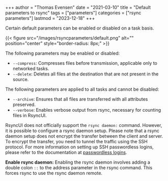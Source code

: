 +++
author = "Thomas Evensen"
date = "2021-03-10"
title =  "Default parameters to rsync"
tags = ["parameters"]
categories = ["rsync parameters"]
lastmod = "2023-12-18"
+++

Certain default parameters can be enabled or disabled on a task basis.

{{< figure src="/images/rsyncparameters/default.png" alt="" position="center" style="border-radius: 8px;" >}}


The following parameters may be enabled or disabled:

- `--compress`: Compresses files before transmission, applicable only to networked tasks.
- `--delete`: Deletes all files at the destination that are not present in the source.

The following parameters are applied to all tasks and cannot be disabled:

- `--archive`: Ensures that all files are transferred with all attributes preserved.
- `--verbose`: Enables verbose output from rsync, necessary for counting files in RsyncUI.

RsyncUI does not officially support the `rsync daemon:` command. However, it is possible to configure a rsync daemon setup.
Please note that a rsync daemon setup does not encrypt the transfer between the client and server.
To encrypt the transfer, you need to tunnel the traffic using the SSH protocol. For more information on setting up
SSH passwordless logins, please refer to the documentation at [passwordless logins](/docs/passwordless/).

**Enable rsync daemon:**
Enabling the rsync daemon involves adding a double colon `::` to the address parameter in the rsync command. This forces rsync to use the rsync daemon remote.
